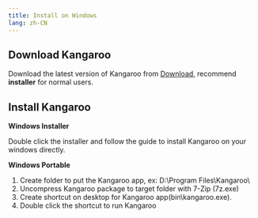 ```yaml
---
title: Install on Windows
lang: zh-CN
---
```


## Download Kangaroo

Download the latest version of Kangaroo from [Download](../download), recommend **installer** for normal users.

## Install Kangaroo

__Windows Installer__

Double click the installer and follow the guide to install Kangaroo on your windows directly.

__Windows Portable__
1. Create folder to put the Kangaroo app, ex: D:\Program Files\Kangaroo\
2. Uncompress Kangaroo package to target folder with 7-Zip (7z.exe)
3. Create shortcut on desktop for Kangaroo app(bin\kangaroo.exe).
4. Double click the shortcut to run Kangaroo

<Vssue :issue-id="4" :title="$title" />
